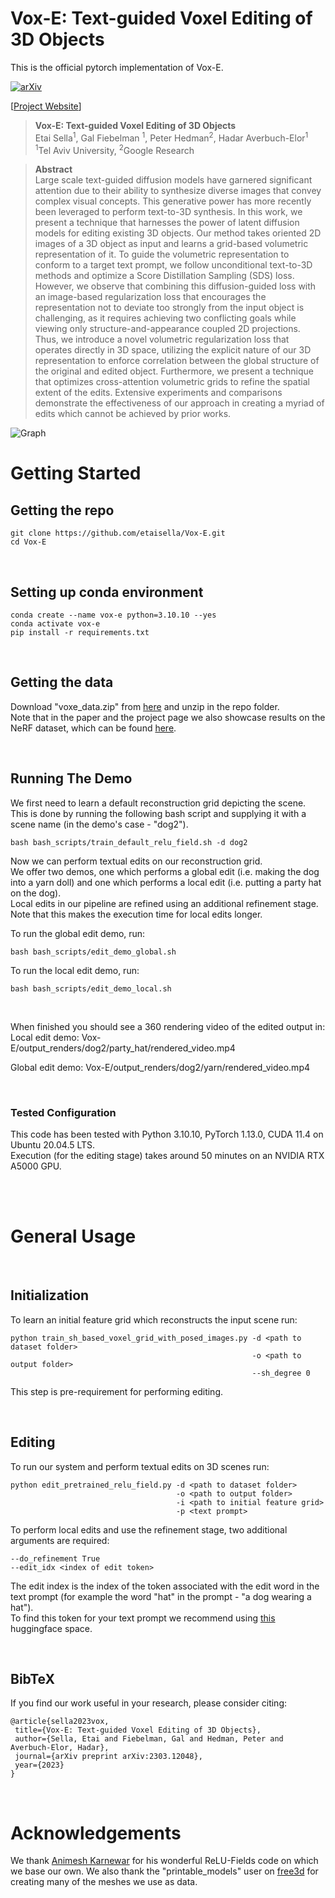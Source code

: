 # Vox-E: Text-guided Voxel Editing of 3D Objects

This is the official pytorch implementation of Vox-E.

[![arXiv](https://img.shields.io/badge/arXiv-2303.12048-b31b1b.svg)](https://arxiv.org/abs/2303.12048)

[[Project Website](https://tau-vailab.github.io/Vox-E/)]

> **Vox-E: Text-guided Voxel Editing of 3D Objects**<br>
> Etai Sella<sup>1</sup>, Gal Fiebelman <sup>1</sup>, Peter Hedman<sup>2</sup>, Hadar Averbuch-Elor<sup>1</sup><br>
> <sup>1</sup>Tel Aviv University, <sup>2</sup>Google Research

>**Abstract** <br>
> Large scale text-guided diffusion models have garnered significant attention due to their ability to synthesize diverse images that convey complex visual concepts. This generative power has more recently been leveraged to perform text-to-3D synthesis. In this work, we present a technique that harnesses the power of latent diffusion models for editing existing 3D objects. Our method takes oriented 2D images of a 3D object as input and learns a grid-based volumetric representation of it. To guide the volumetric representation to conform to a target text prompt, we follow unconditional text-to-3D methods and optimize a Score Distillation Sampling (SDS) loss. However, we observe that combining this diffusion-guided loss with an image-based regularization loss that encourages the representation not to deviate too strongly from the input object is challenging, as it requires achieving two conflicting goals while viewing only structure-and-appearance coupled 2D projections. Thus, we introduce a novel volumetric regularization loss that operates directly in 3D space, utilizing the explicit nature of our 3D representation to enforce correlation between the global structure of the original and edited object. Furthermore, we present a technique that optimizes cross-attention volumetric grids to refine the spatial extent of the edits. Extensive experiments and comparisons demonstrate the effectiveness of our approach in creating a myriad of edits which cannot be achieved by prior works.

![Graph](https://tau-vailab.github.io/Vox-E/images/voxe_teaser.png "Flow:")
</br>

# Getting Started

## Getting the repo
    git clone https://github.com/etaisella/Vox-E.git
    cd Vox-E

</br>

## Setting up conda environment
    conda create --name vox-e python=3.10.10 --yes
    conda activate vox-e
    pip install -r requirements.txt

</br>

## Getting the data
Download "voxe_data.zip" from [here](https://drive.google.com/file/d/1h1X3NppS4V2PtCHg4gSCaZO93ZvFqnRO/view?usp=sharing) 
and unzip in the repo folder. 
</br>
Note that in the paper and the project page we also showcase results on the NeRF dataset, which can be found 
[here](https://drive.google.com/drive/u/0/folders/1-iJug5cTJA7bhDnhIxTraH5EyuyRA7sr).

</br>

## Running The Demo
We first need to learn a default reconstruction grid depicting the scene. </br>
This is done by running the following bash script and supplying it with a scene name (in the demo's case - "dog2").

    bash bash_scripts/train_default_relu_field.sh -d dog2

Now we can perform textual edits on our reconstruction grid.</br>
We offer two demos, one which performs a global edit (i.e. making the dog into a yarn doll) and one which performs a local edit (i.e. putting a party hat on the dog). </br>
Local edits in our pipeline are refined using an additional refinement stage. Note that this makes the execution time for local edits longer.</br>

To run the global edit demo, run:

    bash bash_scripts/edit_demo_global.sh

To run the local edit demo, run:

    bash bash_scripts/edit_demo_local.sh
</br>

When finished you should see a 360 rendering video of the edited output in:
Local edit demo:
    Vox-E/output_renders/dog2/party_hat/rendered_video.mp4

Global edit demo:
    Vox-E/output_renders/dog2/yarn/rendered_video.mp4

</br>

### Tested Configuration
This code has been tested with Python 3.10.10, PyTorch 1.13.0, CUDA 11.4 on Ubuntu 20.04.5 LTS. </br>
Execution (for the editing stage) takes around 50 minutes on an NVIDIA RTX A5000 GPU. 

</br>
</br>

# General Usage

</br>

## Initialization

To learn an initial feature grid which reconstructs the input scene run:

    python train_sh_based_voxel_grid_with_posed_images.py -d <path to dataset folder>
                                                          -o <path to output folder>
                                                          --sh_degree 0

This step is pre-requirement for performing editing.

</br>

## Editing

To run our system and perform textual edits on 3D scenes run:

    python edit_pretrained_relu_field.py -d <path to dataset folder>
                                         -o <path to output folder>
                                         -i <path to initial feature grid>
                                         -p <text prompt>

To perform local edits and use the refinement stage, two additional arguments are required:

    --do_refinement True
    --edit_idx <index of edit token>

The edit index is the index of the token associated with the edit word in the text prompt (for example the word "hat" in the prompt - "a dog wearing a hat"). </br>
To find this token for your text prompt we recommend using [this](https://huggingface.co/spaces/AttendAndExcite/Attend-and-Excite) 
huggingface space.

</br>

## BibTeX
If you find our work useful in your research, please consider citing:

    @article{sella2023vox,
     title={Vox-E: Text-guided Voxel Editing of 3D Objects},
     author={Sella, Etai and Fiebelman, Gal and Hedman, Peter and Averbuch-Elor, Hadar},
     journal={arXiv preprint arXiv:2303.12048},
     year={2023}
    }
    
</br>

# Acknowledgements

We thank [Animesh Karnewar](https://akanimax.github.io/) for his wonderful ReLU-Fields code on which we base our own.
We also thank the "printable_models" user on [free3d](https://free3d.com/) for creating many of the meshes we use as data.
